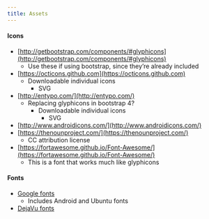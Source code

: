 ```yaml
---
title: Assets
---
```


#### Icons

- [http://getbootstrap.com/components/#glyphicons](http://getbootstrap.com/components/#glyphicons)
  - Use these if using bootstrap, since they’re already included
- [https://octicons.github.com](https://octicons.github.com)
  - Downloadable individual icons
    - SVG
- [http://entypo.com/](http://entypo.com/)
  - Replacing glyphicons in bootstrap 4?
    - Downloadable individual icons
      - SVG
- [http://www.androidicons.com/](http://www.androidicons.com/)
- [https://thenounproject.com/](https://thenounproject.com/)
  - CC attribution license
- [https://fortawesome.github.io/Font-Awesome/](https://fortawesome.github.io/Font-Awesome/)
  - This is a font that works much like glyphicons

#### Fonts

- [Google fonts](https://www.google.com/fonts)
  - Includes Android and Ubuntu fonts
- [DejaVu fonts](http://dejavu-fonts.org/wiki/Main_Page)
